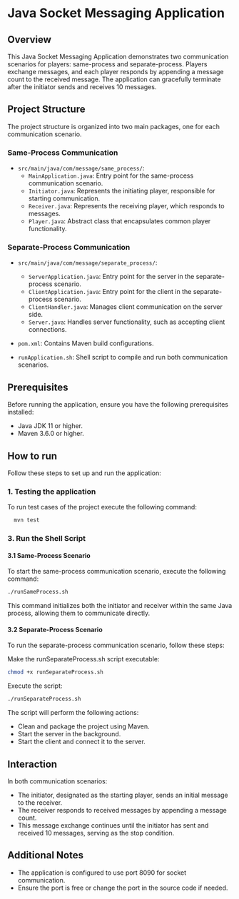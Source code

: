 # Java Socket Messaging Application

## Overview

This Java Socket Messaging Application demonstrates two communication scenarios for players: same-process and separate-process. Players exchange messages, and each player responds by appending a message count to the received message. The application can gracefully terminate after the initiator sends and receives 10 messages.

## Project Structure

The project structure is organized into two main packages, one for each communication scenario.

### Same-Process Communication

- `src/main/java/com/message/same_process/`:
   - `MainApplication.java`: Entry point for the same-process communication scenario.
   - `Initiator.java`: Represents the initiating player, responsible for starting communication.
   - `Receiver.java`: Represents the receiving player, which responds to messages.
   - `Player.java`: Abstract class that encapsulates common player functionality.

### Separate-Process Communication

- `src/main/java/com/message/separate_process/`:
   - `ServerApplication.java`: Entry point for the server in the separate-process scenario.
   - `ClientApplication.java`: Entry point for the client in the separate-process scenario.
   - `ClientHandler.java`: Manages client communication on the server side.
   - `Server.java`: Handles server functionality, such as accepting client connections.

- `pom.xml`: Contains Maven build configurations.
- `runApplication.sh`: Shell script to compile and run both communication scenarios.

## Prerequisites

Before running the application, ensure you have the following prerequisites installed:

- Java JDK 11 or higher.
- Maven 3.6.0 or higher.

## How to run

Follow these steps to set up and run the application:

### 1. Testing the application

To run test cases of the project execute the following command:

```bash
  mvn test
```

### 3. Run the Shell Script

#### 3.1 Same-Process Scenario
To start the same-process communication scenario, execute the following command:

```sh
./runSameProcess.sh
```
This command initializes both the initiator and receiver within the same Java process, allowing them to communicate directly.


#### 3.2 Separate-Process Scenario
To run the separate-process communication scenario, follow these steps:

Make the runSeparateProcess.sh script executable:
```sh
chmod +x runSeparateProcess.sh
```

Execute the script:

```sh
./runSeparateProcess.sh
```

The script will perform the following actions:

- Clean and package the project using Maven.
- Start the server in the background.
- Start the client and connect it to the server.

## Interaction
In both communication scenarios:

- The initiator, designated as the starting player, sends an initial message to the receiver.
- The receiver responds to received messages by appending a message count.
- This message exchange continues until the initiator has sent and received 10 messages, serving as the stop condition.

## Additional Notes

- The application is configured to use port 8090 for socket communication.
- Ensure the port is free or change the port in the source code if needed.
